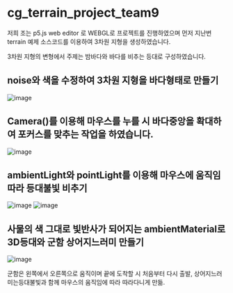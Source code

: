 # cg_terrain_project_team9

저희 조는 p5.js web editor 로 WEBGL로 프로젝트를 진행하였으며 
먼저 지난번 terrain 예제 소스코드를 이용하여 3차원 지형을 생성하였습니다.

3차원 지형의 변형에서 주제는 밤바다와 바다를 비추는 등대로 구성하였습니다.


## noise와 색을 수정하여 3차원 지형을 바다형태로 만들기

![image](https://user-images.githubusercontent.com/83346568/161428615-34b05ce8-420f-4fbf-b779-10610c0acaba.png)

## Camera()를 이용해 마우스를 누를 시 바다중앙을 확대하여 포커스를 맞추는 작업을 하였습니다.

![image](https://user-images.githubusercontent.com/83346568/161428694-1fba206d-d8be-4c74-a817-6bd0e766ee7d.png)

## ambientLight와 pointLight를 이용해 마우스에 움직임 따라 등대불빛 비추기

![image](https://user-images.githubusercontent.com/83346568/161428931-c349262b-740f-4b66-9568-6c586283ff34.png)
![image](https://user-images.githubusercontent.com/83346568/161428949-2318d2da-b6bf-431d-8663-b6e95104cf00.png)

## 사물의 색 그대로 빛반사가 되어지는 ambientMaterial로 3D등대와 군함 상어지느러미 만들기

![image](https://user-images.githubusercontent.com/83346568/161429026-7e1ce90b-f12e-4487-a9af-d8fbeadf85fe.png)

군함은 왼쪽에서 오른쪽으로 움직이며 끝에 도착할 시 처음부터 다시 출발,
상어지느러미는등대불빛과 함께 마우스의 움직임에 따라 따라다니게 만듦.

